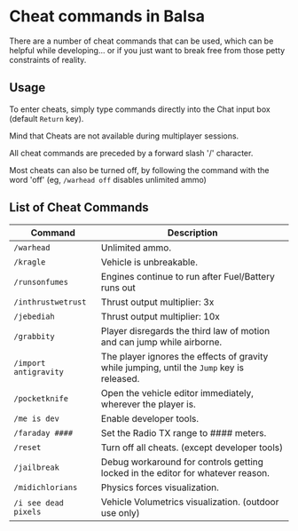 
# Cheat commands in Balsa

There are a number of cheat commands that can be used, which can be helpful while developing... or if you just want to break free from those petty constraints of reality.


## Usage

To enter cheats, simply type commands directly into the Chat input box (default `Return` key).

Mind that Cheats are not available during multiplayer sessions.

All cheat commands are preceded by a forward slash '/' character.

Most cheats can also be turned off, by following the command with the word 'off' (eg, `/warhead off` disables unlimited ammo)


## List of Cheat Commands


Command | Description
------|--------
`/warhead` | Unlimited ammo.
`/kragle` | Vehicle is unbreakable.
`/runsonfumes` | Engines continue to run after Fuel/Battery runs out
`/inthrustwetrust` | Thrust output multiplier: 3x
`/jebediah` | Thrust output multiplier: 10x
`/grabbity` | Player disregards the third law of motion and can jump while airborne.
`/import antigravity` | The player ignores the effects of gravity while jumping, until the `Jump` key is released.
`/pocketknife` | Open the vehicle editor immediately, wherever the player is.
`/me is dev` | Enable developer tools.
`/faraday ####` | Set the Radio TX range to #### meters.
`/reset` | Turn off all cheats. (except developer tools)
`/jailbreak` | Debug workaround for controls getting locked in the editor for whatever reason.
`/midichlorians` | Physics forces visualization.
`/i see dead pixels` | Vehicle Volumetrics visualization. (outdoor use only)


